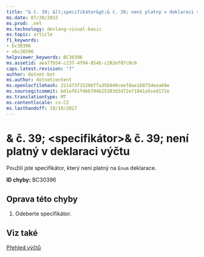 ```yaml
---
title: "& č. 39; &lt;specifikátor&gt;& č. 39; není platný v deklaraci výčtu"
ms.date: 07/20/2015
ms.prod: .net
ms.technology: devlang-visual-basic
ms.topic: article
f1_keywords:
- bc30396
- vbc30396
helpviewer_keywords: BC30396
ms.assetid: aea77b54-c237-4f04-854b-c282ef07c0c0
caps.latest.revision: "7"
author: dotnet-bot
ms.author: dotnetcontent
ms.openlocfilehash: 221473f15206ffa35b949ceef8ae16875deea68e
ms.sourcegitcommit: bd1ef61f4bb794b25383d3d72e71041a5ced172e
ms.translationtype: MT
ms.contentlocale: cs-CZ
ms.lasthandoff: 10/18/2017
---
```

# <a name="39ltspecifiergt39-is-not-valid-on-an-enum-declaration"></a>& č. 39; &lt;specifikátor&gt;& č. 39; není platný v deklaraci výčtu
Použili jste specifikátor, který není platný na `Enum` deklarace.  
  
 **ID chyby:** BC30396  
  
## <a name="to-correct-this-error"></a>Oprava této chyby  
  
1.  Odeberte specifikátor.  
  
## <a name="see-also"></a>Viz také  
 [Přehled výčtů](../../visual-basic/programming-guide/language-features/constants-enums/enumerations-overview.md)
